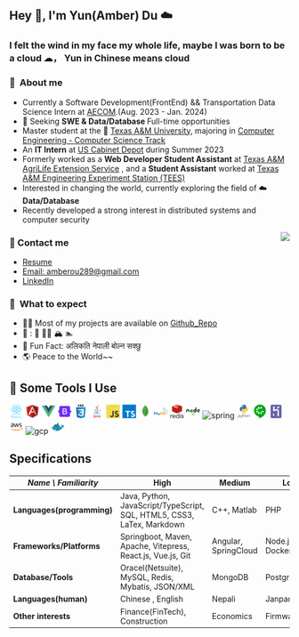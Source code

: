 <h2>Hey 👋, I'm Yun(Amber) Du ☁️ </h2>

<h3>I felt the wind in my face my whole life, maybe I was born to be a cloud ☁， Yun in Chinese means cloud</h3>


### :raising_hand:&nbsp; About me
+ Currently a Software Development(FrontEnd) && Transportation Data Science Intern at [AECOM](https://aecom.com).(Aug. 2023 - Jan. 2024)
+ 👀 Seeking <strong>SWE & Data/Database </strong> Full-time opportunities
+ Master student at the :school:&nbsp;[Texas A&M University](https://www.tamu.edu/), majoring in [Computer Engineering - Computer Science Track](https://engineering.tamu.edu/electrical/academics/degrees/graduate/ms-ce.html)
+ An <strong>IT Intern</strong> at [US Cabinet Depot](https://www.uscabinetdepot.com/) during Summer 2023
+ Formerly worked as a <strong>Web Developer Student Assistant</strong> at [Texas A&M AgriLife Extension Service](https://agrilifeextension.tamu.edu) , and a <strong>Student Assistant</strong> worked at [Texas A&M Engineering Experiment Station (TEES)](https://tees.tamu.edu/)
+ Interested in changing the world, currently exploring the field of ☁️ **Data/Database**
+ Recently developed a strong interest in distributed systems and computer security


<img src="https://github.com/YYDarling/YYDarling/blob/main/GOPR0045.JPG" align="right" height="275" />

<h3> 🌈 Contact me</h3>
<ul>
  <li><a href="https://github.com/YYDarling/YYDarling/blob/main/YunDu_CV_SDE_Dec.pdf">Resume</a></li>
  <li><a href="mailto:amberou289@gmail.com">Email: amberou289@gmail.com</a></li>
  <li><a href="https://www.linkedin.com/in/yun-fight-for-yourself/">LinkedIn</a></li>
<!--   <li><a href="https://github.com/YYDarling/">Github</a></li> -->
</ul>

### :no_good:&nbsp; What to expect
+ 👨‍💻 Most of my projects are available on [Github_Repo](https://github.com/YYDarling?tab=repositories)
+ 🩵 : 🏓  🧗‍♀️  🏔️  🏊
+ 🎉 Fun Fact: अलिकति नेपाली बोल्न सक्छु
+ 🌎 Peace to the World~~

<h2>🚀 Some Tools I Use</h2>
<p align="left">
<img src="https://raw.githubusercontent.com/devicons/devicon/master/icons/react/react-original-wordmark.svg" alt="react" width="25" height="25" />
<img src="https://raw.githubusercontent.com/devicons/devicon/master/icons/angularjs/angularjs-original.svg" alt="angular-js" width="25" height="25" />
<img src="https://raw.githubusercontent.com/devicons/devicon/master/icons/vuejs/vuejs-original.svg" alt="vue" width="25" height="25" />
<img src="https://raw.githubusercontent.com/devicons/devicon/master/icons/bootstrap/bootstrap-plain.svg" alt="bootstrap" width="25" height="25" />
<img src="https://raw.githubusercontent.com/devicons/devicon/master/icons/css3/css3-original-wordmark.svg" alt="css3" width="25" height="25" />
<img src="https://raw.githubusercontent.com/devicons/devicon/master/icons/java/java-original-wordmark.svg" alt="java" width="25" height="25" />
<img src="https://raw.githubusercontent.com/devicons/devicon/master/icons/javascript/javascript-original.svg" alt="javascript" width="25" height="25" />
<img src="https://raw.githubusercontent.com/devicons/devicon/master/icons/typescript/typescript-original.svg" alt="typescript" width="25" height="25" />
<img src="https://raw.githubusercontent.com/devicons/devicon/master/icons/mongodb/mongodb-original.svg" alt="mongodb" width="25" height="25" />
<img src="https://raw.githubusercontent.com/devicons/devicon/master/icons/mysql/mysql-original-wordmark.svg" alt="mysql" width="25" height="25" />
<img src="https://raw.githubusercontent.com/devicons/devicon/master/icons/redis/redis-original-wordmark.svg" alt="redis" width="25" height="25" />
<img src="https://raw.githubusercontent.com/devicons/devicon/master/icons/nodejs/nodejs-original-wordmark.svg" alt="nodejs" width="25" height="25" />
<img src="https://www.vectorlogo.zone/logos/springio/springio-icon.svg" alt="spring" width="25" height="25" />
<img src="https://raw.githubusercontent.com/devicons/devicon/master/icons/python/python-original-wordmark.svg" alt="python" width="25" height="25" />
<img src="https://raw.githubusercontent.com/devicons/devicon/master/icons/cucumber/cucumber-plain.svg" alt="cucumber" width="25" height="25" />
<img src="https://raw.githubusercontent.com/devicons/devicon/master/icons/heroku/heroku-plain.svg" alt="heroku" width="25" height="25" />
<img src="https://raw.githubusercontent.com/github/explore/80688e429a7d4ef2fca1e82350fe8e3517d3494d/topics/aws/aws.png" alt="aws" width="25" height="25" />
<img src="https://www.vectorlogo.zone/logos/google_cloud/google_cloud-icon.svg" alt="gcp" width="25" height="25" />
<img src="https://raw.githubusercontent.com/devicons/devicon/master/icons/docker/docker-original.svg" alt="Docker" width="25" height="25" />
</p>

## Specifications
| *Name \ Familiarity* | High | Medium | Low |
| --------------- | --------------- | --------------- | ------------- |
| **Languages(programming)** | Java, Python, JavaScript/TypeScript, SQL, HTML5, CSS3, LaTex, Markdown | C++, Matlab | PHP |
| **Frameworks/Platforms** | Springboot, Maven, Apache, Vitepress, React.js, Vue.js, Git | Angular, SpringCloud  | Node.js,AWS, Docker |
| **Database/Tools** | Oracel(Netsuite), MySQL, Redis, Mybatis, JSON/XML | MongoDB | PostgreSQL |
| **Languages(human)** | Chinese , English | Nepali | Janpanese |
| **Other interests** | Finance(FinTech), Construction | Economics | Firmware |

